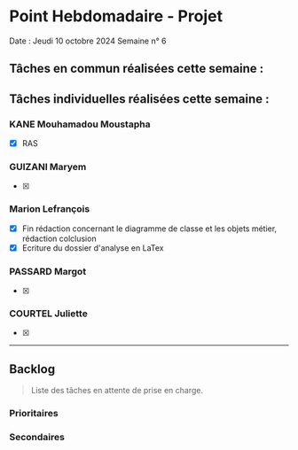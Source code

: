 # Point Hebdomadaire - Projet

Date : Jeudi 10 octobre 2024
Semaine n° 6

## Tâches en commun réalisées cette semaine :

## Tâches individuelles réalisées cette semaine :

### KANE Mouhamadou Moustapha
- [x] RAS

### GUIZANI Maryem
- [x]

### Marion Lefrançois
- [x] Fin rédaction concernant le diagramme de classe et les objets métier, rédaction colclusion
- [x] Ecriture du dossier d'analyse en LaTex

### PASSARD Margot
- [x]  


### COURTEL Juliette
- [x] 


---

## Backlog

> Liste des tâches en attente de prise en charge.

### Prioritaires

### Secondaires
